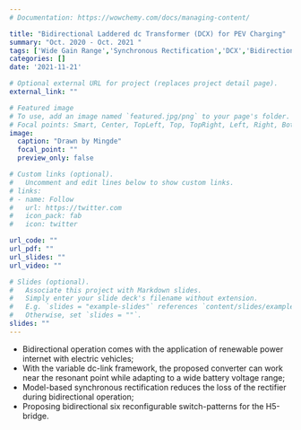 ```yaml
---
# Documentation: https://wowchemy.com/docs/managing-content/

title: "Bidirectional Laddered dc Transformer (DCX) for PEV Charging"
summary: "Oct. 2020 - Oct. 2021 "
tags: ['Wide Gain Range','Synchronous Rectification','DCX','Bidirectional','DC/DC','PEV Charging','V2G/G2V']
categories: []
date: '2021-11-21'

# Optional external URL for project (replaces project detail page).
external_link: ""

# Featured image
# To use, add an image named `featured.jpg/png` to your page's folder.
# Focal points: Smart, Center, TopLeft, Top, TopRight, Left, Right, BottomLeft, Bottom, BottomRight.
image:
  caption: "Drawn by Mingde"
  focal_point: ""
  preview_only: false

# Custom links (optional).
#   Uncomment and edit lines below to show custom links.
# links:
# - name: Follow
#   url: https://twitter.com
#   icon_pack: fab
#   icon: twitter

url_code: ""
url_pdf: ""
url_slides: ""
url_video: ""

# Slides (optional).
#   Associate this project with Markdown slides.
#   Simply enter your slide deck's filename without extension.
#   E.g. `slides = "example-slides"` references `content/slides/example-slides.md`.
#   Otherwise, set `slides = ""`.
slides: ""
---
```


- Bidirectional operation comes with the application of renewable power internet with electric vehicles;
- With the variable dc-link framework, the proposed converter can work near the resonant point while adapting
to a wide battery voltage range;
- Model-based synchronous rectification reduces the loss of the rectifier during bidirectional operation;
-  Proposing bidirectional six reconfigurable switch-patterns for the H5-bridge.
